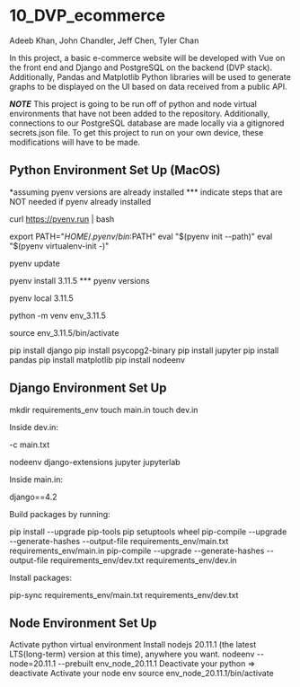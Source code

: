 # 10_DVP_ecommerce
Adeeb Khan, John Chandler, Jeff Chen, Tyler Chan 

In this project, a basic e-commerce website will be developed with Vue on the front end and Django and PostgreSQL on the backend (DVP stack). Additionally, Pandas and Matplotlib Python libraries will be used to generate graphs to be displayed on the UI based on data received from a public API.  

***NOTE***
This project is going to be run off of python and node virtual environments that have not been added to the repository. Additionally, connections to our PostgreSQL database are made locally via a gitignored secrets.json file. To get this project to run on your own device, these modifications will have to be made. 

## Python Environment Set Up (MacOS)

*assuming pyenv versions are already installed 
*** indicate steps that are NOT needed if pyenv already installed

curl https://pyenv.run | bash

export PATH="$HOME/.pyenv/bin:$PATH"
eval "$(pyenv init --path)"
eval "$(pyenv virtualenv-init -)"

pyenv update

pyenv install 3.11.5    ***
pyenv versions

pyenv local 3.11.5

python -m venv env_3.11.5

source env_3.11.5/bin/activate

pip install django
pip install psycopg2-binary
pip install jupyter 
pip install pandas
pip install matplotlib
pip install nodeenv

## **Django Environment Set Up**
mkdir requirements_env
touch main.in
touch dev.in

Inside dev.in: 

-c main.txt

nodeenv
django-extensions
jupyter
jupyterlab

Inside main.in:

django==4.2

Build packages by running:

pip install --upgrade pip-tools pip setuptools wheel
pip-compile --upgrade --generate-hashes --output-file requirements_env/main.txt requirements_env/main.in
pip-compile --upgrade --generate-hashes --output-file requirements_env/dev.txt requirements_env/dev.in 

Install packages:

pip-sync requirements_env/main.txt requirements_env/dev.txt

## Node Environment Set Up

Activate python virtual environment
Install nodejs 20.11.1 (the latest LTS(long-term) version at this time), anywhere you want.
nodeenv --node=20.11.1 --prebuilt env_node_20.11.1
Deactivate your python => deactivate
Activate your node env
source env_node_20.11.1/bin/activate

